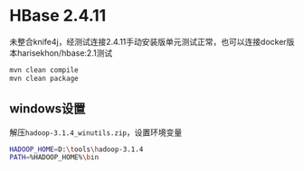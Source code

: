 # HBase 2.4.11

未整合knife4j，经测试连接2.4.11手动安装版单元测试正常，也可以连接docker版本harisekhon/hbase:2.1测试

```bash
mvn clean compile
mvn clean package
```

## windows设置

解压`hadoop-3.1.4_winutils.zip`，设置环境变量

```bash
HADOOP_HOME=D:\tools\hadoop-3.1.4
PATH=%HADOOP_HOME%\bin
```

